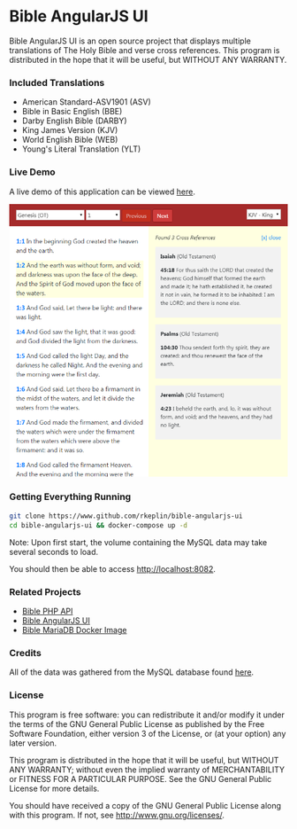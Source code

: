 # Bible AngularJS UI

Bible AngularJS UI is an open source project that displays multiple translations of The Holy Bible and verse cross references. 
This program is distributed in the hope that it will be useful, but WITHOUT ANY WARRANTY.

### Included Translations
* American Standard-ASV1901 (ASV)
* Bible in Basic English (BBE)
* Darby English Bible (DARBY)
* King James Version (KJV)
* World English Bible (WEB)
* Young's Literal Translation (YLT)

### Live Demo
A live demo of this application can be viewed [here](https://bible-ui.rkeplin.com).

[![alt text](https://raw.githubusercontent.com/rkeplin/bible-angularjs-ui/master/img/screenshot.png "Screenshot")](https://bible-ui.rkeplin.com)

### Getting Everything Running
```bash
git clone https://www.github.com/rkeplin/bible-angularjs-ui
cd bible-angularjs-ui && docker-compose up -d
```
Note: Upon first start, the volume containing the MySQL data may take several seconds to load.

You should then be able to access [http://localhost:8082](http://localhost:8082).

### Related Projects
* [Bible PHP API](https://www.github.com/rkeplin/bible-php-api)
* [Bible AngularJS UI](https://www.github.com/rkeplin/bible-angularjs-ui)
* [Bible MariaDB Docker Image](https://www.github.com/rkeplin/bible-mariadb)

### Credits
All of the data was gathered from the MySQL database found [here](https://github.com/scrollmapper/bible_databases).

### License
This program is free software: you can redistribute it and/or modify
it under the terms of the GNU General Public License as published by
the Free Software Foundation, either version 3 of the License, or
(at your option) any later version.

This program is distributed in the hope that it will be useful,
but WITHOUT ANY WARRANTY; without even the implied warranty of
MERCHANTABILITY or FITNESS FOR A PARTICULAR PURPOSE.  See the
GNU General Public License for more details.

You should have received a copy of the GNU General Public License
along with this program.  If not, see http://www.gnu.org/licenses/.
